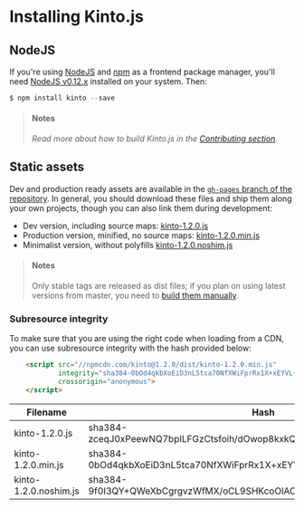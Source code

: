 # Installing Kinto.js

## NodeJS

If you're using [NodeJS](https://nodejs.org) and [npm](https://www.npmjs.com/) as a frontend package manager, you'll need [NodeJS v0.12.x](https://nodejs.org/download/) installed on your system. Then:

```js
$ npm install kinto --save
```

> #### Notes
>
> *Read more about how to build Kinto.js in the [Contributing section](contributing.md).*

## Static assets

Dev and production ready assets are available in the [`gh-pages` branch of the repository](https://github.com/Kinto/kinto.js/tree/gh-pages). In general, you should download these files and ship them along your own projects, though you can also link them during development:

- Dev version, including source maps: [kinto-1.2.0.js](http://npmcdn.com/kinto@1.2.0/dist/kinto-1.2.0.js)
- Production version, minified, no source maps: [kinto-1.2.0.min.js](http://npmcdn.com/kinto@1.2.0/dist/kinto-1.2.0.min.js)
- Minimalist version, without polyfills [kinto-1.2.0.noshim.js](http://npmcdn.com/kinto@1.2.0/dist/kinto-1.2.0.noshim.js)

> #### Notes
>
> Only stable tags are released as dist files; if you plan on using latest versions from master, you need to [build them manually](contributing.md#generating-dist-files).


### Subresource integrity

To make sure that you are using the right code when loading from a CDN, you can use subresource
integrity with the hash provided below:

```html
    <script src="//npmcdn.com/kinto@1.2.0/dist/kinto-1.2.0.min.js"
            integrity="sha384-0bOd4qkbXoEiD3nL5tca70NfXWiFprRx1X+xEYVL+0oT/ZlKIoNW0jOcng4I1gGS"
            crossorigin="anonymous">
    </script>
```

| Filename                | Hash                                                                    |
|-------------------------|-------------------------------------------------------------------------|
| kinto-1.2.0.js          | sha384-zceqJ0xPeewNQ7bpILFGzCtsfoih/dOwop8kxkQ3RCiFuOPeQBC0RGnsaLO0lyhR |
| kinto-1.2.0.min.js      | sha384-0bOd4qkbXoEiD3nL5tca70NfXWiFprRx1X+xEYVL+0oT/ZlKIoNW0jOcng4I1gGS |
| kinto-1.2.0.noshim.js   | sha384-9f0I3QY+QWeXbCgrgvzWfMX/oCL9SHKcoOlACws/VvaARcrVGtgfpIfFvzu1UM4N |
